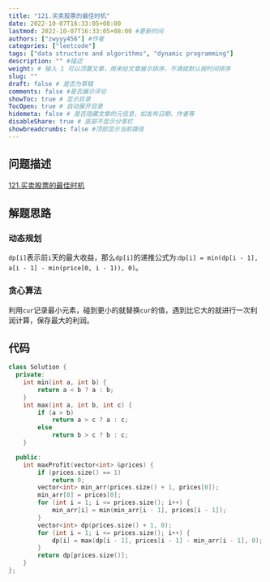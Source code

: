 ```yaml
---
title: "121.买卖股票的最佳时机"
date: 2022-10-07T16:33:05+08:00
lastmod: 2022-10-07T16:33:05+08:00 #更新时间
authors: ["zwyyy456"] #作者
categories: ["leetcode"]
tags: ["data structure and algorithms", "dynamic programming"]
description: "" #描述
weight: # 输入 1 可以顶置文章，用来给文章展示排序，不填就默认按时间排序
slug: ""
draft: false # 是否为草稿
comments: false #是否展示评论
showToc: true # 显示目录
TocOpen: true # 自动展开目录
hidemeta: false # 是否隐藏文章的元信息，如发布日期、作者等
disableShare: true # 底部不显示分享栏
showbreadcrumbs: false #顶部显示当前路径
---
```

## 问题描述
[121.买卖股票的最佳时机](https://leetcode.cn/problems/best-time-to-buy-and-sell-stock/)

## 解题思路
### 动态规划
`dp[i]`表示前`i`天的最大收益，那么`dp[i]`的递推公式为:`dp[i] = min(dp[i - 1], a[i - 1] - min(price[0, i - 1)), 0)`。

### 贪心算法
利用`cur`记录最小元素，碰到更小的就替换`cur`的值，遇到比它大的就进行一次利润计算，保存最大的利润。

## 代码
```cpp
class Solution {
  private:
    int min(int a, int b) {
        return a < b ? a : b;
    }
    int max(int a, int b, int c) {
        if (a > b)
            return a > c ? a : c;
        else
            return b > c ? b : c;
    }

  public:
    int maxProfit(vector<int> &prices) {
        if (prices.size() == 1)
            return 0;
        vector<int> min_arr(prices.size() + 1, prices[0]);
        min_arr[0] = prices[0];
        for (int i = 1; i <= prices.size(); i++) {
            min_arr[i] = min(min_arr[i - 1], prices[i - 1]);
        }
        vector<int> dp(prices.size() + 1, 0);
        for (int i = 1; i <= prices.size(); i++) {
            dp[i] = max(dp[i - 1], prices[i - 1] - min_arr[i - 1], 0);
        }
        return dp[prices.size()];
    }
};
```
